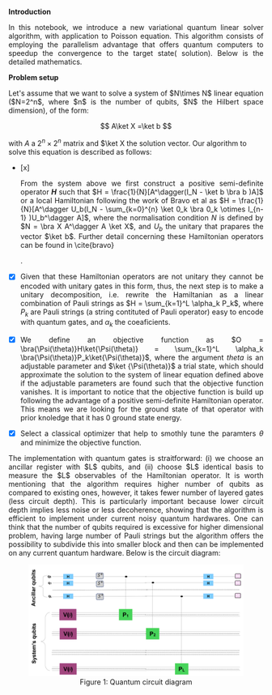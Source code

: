 **Introduction**

<p style="text-align: justify;">
In this notebook, we introduce a new variational quantum linear solver algorithm, with application to Poisson equation. This algorithm consists of employing the parallelism advantage that offers quantum computers to speedup the convergence to the target state( solution). Below is the detailed mathematics.
</p>

**Problem setup**

<p style="text-align: justify;">
Let's assume that we want to solve a system of $N\times N$ linear equation ($N=2^n$, where $n$ is the number of qubits, $N$ the Hilbert space dimension), of the form:
</p>

$$
A\ket X =\ket b
$$

with $A$ a $2^n\times2^n$ matrix and $\ket X the solution vector. Our algorithm to solve this equation is described as follows:
<div style="text-align: justify;">
  
- [x]<p> From the system above we first construct a positive semi-definite operator **$H$** such that $H = \frac{1}{N}[A^\dagger(I_N - \ket b \bra b )A]$ or a local Hamiltonian following the work of Bravo et al  as $H = \frac{1}{N}[A^\dagger U_b(I_N - \sum_{k=0}^{n} \ket 0_k \bra 0_k \otimes I_{n-1} )U_b^\dagger A]$, where the normalisation condition $N$ is defined by $N = \bra X A^\dagger A \ket X$, and $U_b$ the unitary that prapares the vector $\ket b$. Further detail concerning these Hamiltonian operators can be found in \cite{bravo} </p>.
- [x] Given that these Hamiltonian operators are not unitary they cannot be encoded with unitary gates in this form, thus, the next step is to make a unitary decomposition, i.e. rewrite the Hamiltanian as a linear combination of Pauli strings as $H = \sum_{k=1}^L \alpha_k P_k$, where $P_k$ are Pauli strings (a string contituted of Pauli operator) easy to encode with quantum gates, and $\alpha_k$ the coeaficients.

- [x] We define an objective function as $O = \bra{\Psi(\theta)}H\ket{\Psi(\theta)} = \sum_{k=1}^L \alpha_k  \bra{\Psi(\theta)}P_k\ket{\Psi(\theta)}$, where the argument $theta$ is an adjustable parameter and $\ket {\Psi(\theta)}$ a trial state, which should approximate the solution to the system of linear equation defined above if the adjustable parameters are found such that the objective function vanishes. It is important to notice that the objective function is build up following the advantage of a positive semi-definite Hamiltonian operator. This means we are looking for the ground state of that operator with prior knoledge that it has 0 ground state energy.

- [x]  Select a classical optimizer that help to smothly tune the paramters $\theta$ and minimize the objective function.

<p style="text-align: justify;">
The implementation with quantum gates is straitforward: (i) we choose an ancillar register with  $L$ qubits, and (ii) choose $L$ identical basis to measure the $L$ observables of the Hamiltonian operator. It is worth mentioning that the algorithm requires higher number of qubits as compared to existing ones, however, it takes fewer number of layered gates (less circuit depth). This is particularly important because lower circuit depth implies less noise or less decoherence, showing that the algorithm is efficient to implement under current noisy quantum hardwares. One can think that the number of qubits required is excessive for higher dimensional problem, having large number of Pauli strings but the algorithm offers the possibility to subdivide this into smaller block and then can be implemented on any current quantum hardware. Below is the circuit diagram:
</p>

<figure style="text-align:center">
  <img src="Circ_diagram.png" alt="Quantum Circuit" width="700">
  <figcaption>Figure 1: Quantum circuit diagram</figcaption>
</figure>
 
